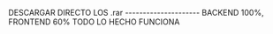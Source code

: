 DESCARGAR DIRECTO LOS .rar           --------------------- BACKEND 100%, FRONTEND 60% TODO LO HECHO FUNCIONA
